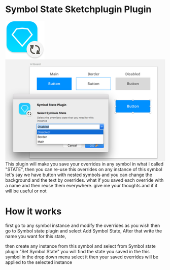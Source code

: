 # Symbol State Sketchplugin Plugin

<img align="center" src="icon.png">
<img align="right" src="screenshot.png">


This plugin will make you save your overrides in any symbol in what I called "STATE", then you can re-use this overrides on any instance of this symbol
let's say we have button with nested symbols and you can change the background and the text by overrides. what if you saved each override with a name and then reuse them everywhere.
give me your thoughts and if it will be useful or not


<h1> How it works </h1>
<p>
first go to any symbol instance and modify the overrides as you wish
then go to Symbol state plugin and select Add Symbol State, After that write the name you want for this state,

then create any instance from this symbol and select from Symbol state plugin "Set Symbol State" you will find the state you saved in the this symbol in the drop down menu select it then your saved overrides will be applied to the selected instance
</p>
